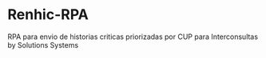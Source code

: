# Renhic-RPA
RPA para envio de historias criticas priorizadas por CUP para Interconsultas by Solutions Systems
